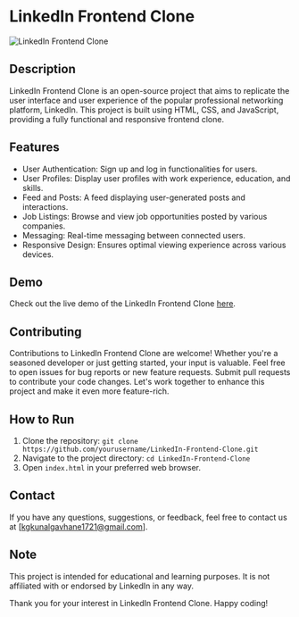 # LinkedIn Frontend Clone

![LinkedIn Frontend Clone]()

## Description

LinkedIn Frontend Clone is an open-source project that aims to replicate the user interface and user experience of the popular professional networking platform, LinkedIn. This project is built using HTML, CSS, and JavaScript, providing a fully functional and responsive frontend clone.

## Features

- User Authentication: Sign up and log in functionalities for users.
- User Profiles: Display user profiles with work experience, education, and skills.
- Feed and Posts: A feed displaying user-generated posts and interactions.
- Job Listings: Browse and view job opportunities posted by various companies.
- Messaging: Real-time messaging between connected users.
- Responsive Design: Ensures optimal viewing experience across various devices.

## Demo

Check out the live demo of the LinkedIn Frontend Clone [here](soon).

## Contributing

Contributions to LinkedIn Frontend Clone are welcome! Whether you're a seasoned developer or just getting started, your input is valuable. Feel free to open issues for bug reports or new feature requests. Submit pull requests to contribute your code changes. Let's work together to enhance this project and make it even more feature-rich.

## How to Run

1. Clone the repository: `git clone https://github.com/yourusername/LinkedIn-Frontend-Clone.git`
2. Navigate to the project directory: `cd LinkedIn-Frontend-Clone`
3. Open `index.html` in your preferred web browser.


## Contact

If you have any questions, suggestions, or feedback, feel free to contact us at [kgkunalgavhane1721@gmail.com].

## Note

This project is intended for educational and learning purposes. It is not affiliated with or endorsed by LinkedIn in any way.

Thank you for your interest in LinkedIn Frontend Clone. Happy coding!
